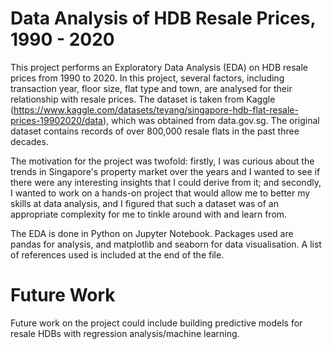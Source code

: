 # Data Analysis of HDB Resale Prices, 1990 - 2020

This project performs an Exploratory Data Analysis (EDA) on HDB resale prices from 1990 to 2020. In this project, several factors, including transaction year, floor size, flat type and town, are analysed for their relationship with resale prices. The dataset is taken from Kaggle (https://www.kaggle.com/datasets/teyang/singapore-hdb-flat-resale-prices-19902020/data), which was obtained from data.gov.sg. The original dataset contains records of over 800,000 resale flats in the past three decades.

The motivation for the project was twofold: firstly, I was curious about the trends in Singapore's property market over the years and I wanted to see if there were any interesting insights that I could derive from it; and secondly, I wanted to work on a hands-on project that would allow me to better my skills at data analysis, and I figured that such a dataset was of an appropriate complexity for me to tinkle around with and learn from.

The EDA is done in Python on Jupyter Notebook. Packages used are pandas for analysis, and matplotlib and seaborn for data visualisation. A list of references used is included at the end of the file.

# Future Work

Future work on the project could include building predictive models for resale HDBs with regression analysis/machine learning. 
